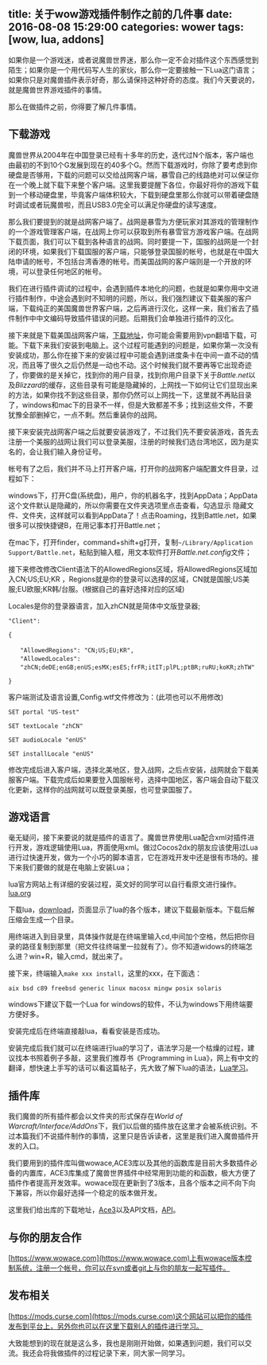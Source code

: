 title: 关于wow游戏插件制作之前的几件事
date: 2016-08-08 15:29:00
categories: wower
tags: [wow, lua, addons]
-----------


如果你是一个游戏迷，或者说魔兽世界迷，那么你一定不会对插件这个东西感觉到陌生；如果你是一个用代码写人生的家伙，那么你一定要接触一下Lua这门语言；如果你只是对魔兽插件表示好奇，那么请保持这种好奇的态度。我们今天要说的，就是魔兽世界游戏插件的事情。

那么在做插件之前，你得要了解几件事情。

## 下载游戏

魔兽世界从2004年在中国登录已经有十多年的历史，迭代过N个版本，客户端也由最初的不到10个G发展到现在的40多个G。然而下载游戏时，你除了要考虑到你硬盘是否够用，下载的问题可以交给战网客户端，暴雪自己的线路绝对可以保证你在一个晚上就下载下来整个客户端。这里我要提醒下各位，你最好将你的游戏下载到一个移动硬盘里，毕竟客户端体积较大，下载到硬盘里那么你就可以带着硬盘随时调试或者玩魔兽啦，而且USB3.0完全可以满足你硬盘的读写速度。

那么我们要提到的就是战网客户端了。战网是暴雪为方便玩家对其游戏的管理制作的一个游戏管理客户端，在战网上你可以获取到所有暴雪官方游戏客户端。在战网下载页面，我们可以下载到各种语言的战网。同时要提一下，国服的战网是一个封闭的环境，如果我们下载国服的客户端，只能够登录国服的帐号，也就是在中国大陆申请的帐号，不包括台湾香港的帐号。而美国战网的客户端则是一个开放的环境，可以登录任何地区的帐号。

我们在进行插件调试的过程中，会遇到插件本地化的问题，也就是如果你用中文进行插件制作，中途会遇到时不知明的问题，所以，我们强烈建议下载美服的客户端，下载纯正的美国魔兽世界客户端，之后再进行汉化，这样一来，我们省去了插件制作中中文编码导致插件错误的问题。后期我们会单独进行插件的汉化。

接下来就是下载美国战网客户端，[下载地址](http://us.battle.net/en/)，你可能会需要用到vpn翻墙下载，可能。下载下来我们安装到电脑上。这个过程可能遇到的问题是，如果你第一次没有安装成功，那么你在接下来的安装过程中可能会遇到进度条卡在中间一直不动的情况，而且等了很久之后仍然是一动也不动。这个时候我们就不要再等它出现奇迹了，你要做的是关掉它，找到你的用户目录，找到你用户目录下关于*Battle.net*以及*Blizzard*的缓存，这些目录有可能是隐藏掉的，上网找一下如何让它们显现出来的方法，如果你找不到这些目录，那你仍然可以上网找一下，这里就不再贴目录了，windows和mac下的目录不一样，但是大致都差不多；找到这些文件，不要犹豫全部删掉它，一点不剩。然后重装你的战网。

接下来安装完战网客户端之后就要安装游戏了，不过我们先不要安装游戏，首先去注册一个美服的战网让我们可以登录美服，注册的时候我们选台湾地区，因为是实名的，会让我们输入身份证号。

帐号有了之后，我们并不马上打开客户端，打开你的战网客户端配置文件目录，过程如下：

windows下，打开C盘(系统盘)，用户，你的机器名字，找到AppData；AppData这个文件默认是隐藏的，所以你需要在文件夹选项里点击查看，勾选显示 隐藏文件、文件夹，这样就可以看到AppData了！点击Roaming，找到Battle.net，如果很多可以按快捷键B，在用记事本打开Battle.net；

在mac下，打开finder，command+shift+g打开，复制`~/Library/Application Support/Battle.net`，粘贴到输入框，用文本软件打开*Battle.net.config*文件；

接下来修改修改Client语法下的AllowedRegions区域，将AllowedRegions区域加入CN;US;EU;KR ，Regions就是你的登录可以选择的区域，CN就是国服;US美服;EU欧服;KR韩/台服。(根据自己的喜好选择对应的区域)

Locales是你的登录器语言，加入zhCN就是简体中文版登录器;

```
"Client":

{

　　"AllowedRegions": "CN;US;EU;KR",
　　"AllowedLocales": 
　　"zhCN;deDE;enGB;enUS;esMX;esES;frFR;itIT;plPL;ptBR;ruRU;koKR;zhTW"

}

```

客户端测试及语言设置,Config.wtf文件修改为：(此项也可以不用修改)

```
SET portal "US-test"

SET textLocale "zhCN"

SET audioLocale "enUS"

SET installLocale "enUS"
```

修改完成后进入客户端，选择北美地区，登入战网，之后点安装，战网就会下载美服客户端。下载完成后如果要登入国服帐号，选择中国地区，客户端会自动下载汉化更新，这样你的战网就可以既登录美服，也可登录国服了。

## 游戏语言

毫无疑问，接下来要说的就是插件的语言了。魔兽世界使用Lua配合xml对插件进行开发，游戏逻辑使用Lua，界面使用xml。做过Cocos2dx的朋友应该使用过Lua进行过快速开发，做为一个小巧的脚本语言，它在游戏开发中还是很有市场的。接下来我们要做的就是在电脑上安装Lua；

lua官方网站上有详细的安装过程，英文好的同学可以自行看原文进行操作。[lua.org](https://www.lua.org/)

下载lua，[download](https://www.lua.org/ftp/)，页面显示了lua的各个版本，建议下载最新版本。下载后解压缩会生成一个目录。

用终端进入到目录里，具体操作就是在终端里输入cd,中间加个空格，然后把你目录的路径复制到那里（把文件往终端里一拉就有了）。你不知道widows的终端怎么进？win+R，输入cmd，就出来了。

接下来，终端输入`make xxx install`，这里的xxx，在下面选：

```
aix bsd c89 freebsd generic linux macosx mingw posix solaris
```


windows下建议下载一个Lua for windows的软件，不认为windows下用终端要方便好多。

安装完成后在终端直接敲lua，看看安装是否成功。

安装完成后我们就可以在终端进行lua的学习了，语法学习是一个枯燥的过程，建议找本书照着例子多敲，这里我们推荐书《Programming in Lua》，网上有中文的翻译，想快速上手写的话可以看这篇帖子，先大致了解下lua的语法，[Lua学习](http://bbs.ngacn.cc/read.php?tid=6621402)。

## 插件库

我们魔兽的所有插件都会以文件夹的形式保存在*World of Warcraft/Interface/AddOns*下，我们以后做的插件放在这里才会被系统识别。不过本篇我们不说插件制作的事情，这里只是告诉读者，这里是我们进入魔兽插件开发的入口。

我们要用到的插件库叫做wowace,ACE3库以及其他的函数库是目前大多数插件必备的内置库，ACE3库集成了魔兽世界插件中经常用到功能的和函数，极大方便了插件作者提高开发效率。wowace现在更新到了3版本，且各个版本之间不向下向下兼容，所以你最好选择一个稳定的版本做开发。

这里我们给出库的下载地址，[Ace3](http://www.wowace.com/addons/ace3/files/)以及API文档，[API](http://wow.gamepedia.com/WelcomeHome_-_Your_first_Ace3_Addon)。


## 与你的朋友合作

[https://www.wowace.com](https://www.wowace.com)上有wowace版本控制系统，注册一个帐号，你可以在svn或者git上与你的朋友一起写插件。

## 发布相关

[https://mods.curse.com](https://mods.curse.com)这个网站可以把你的插件发布到平台上，另外你也可以在这里下载别人的插件进行学习。


大致能想到的现在就是这么多，我也是刚刚开始做，如果遇到问题，我们可以交流。我还会将我做插件的过程记录下来，同大家一同学习。